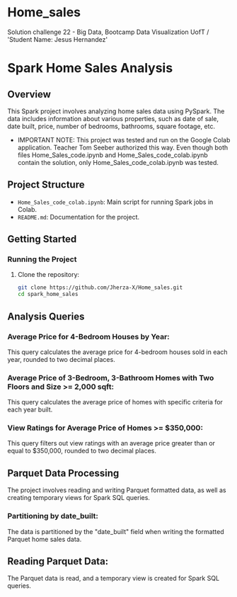# Home_sales
Solution challenge 22 - Big Data, Bootcamp Data Visualization UofT /
'Student Name: Jesus Hernandez'

# Spark Home Sales Analysis

## Overview

This Spark project involves analyzing home sales data using PySpark. The data includes information about various properties, such as date of sale, date built, price, number of bedrooms, bathrooms, square footage, etc.

* IMPORTANT NOTE: This project was tested and run on the Google Colab application. Teacher Tom Seeber authorized this way. Even though both files Home_Sales_code.ipynb and Home_Sales_code_colab.ipynb contain the solution, only Home_Sales_code_colab.ipynb was tested.

## Project Structure

- `Home_Sales_code_colab.ipynb`: Main script for running Spark jobs in Colab.
- `README.md`: Documentation for the project.

## Getting Started

### Running the Project

1. Clone the repository:

   ```bash
   git clone https://github.com/Jherza-X/Home_sales.git
   cd spark_home_sales

## Analysis Queries
### Average Price for 4-Bedroom Houses by Year:
This query calculates the average price for 4-bedroom houses sold in each year, rounded to two decimal places.
### Average Price of 3-Bedroom, 3-Bathroom Homes with Two Floors and Size >= 2,000 sqft:
This query calculates the average price of homes with specific criteria for each year built.
### View Ratings for Average Price of Homes >= $350,000:
This query filters out view ratings with an average price greater than or equal to $350,000, rounded to two decimal places.

## Parquet Data Processing
The project involves reading and writing Parquet formatted data, as well as creating temporary views for Spark SQL queries.
### Partitioning by date_built:
The data is partitioned by the "date_built" field when writing the formatted Parquet home sales data.
## Reading Parquet Data:
The Parquet data is read, and a temporary view is created for Spark SQL queries.